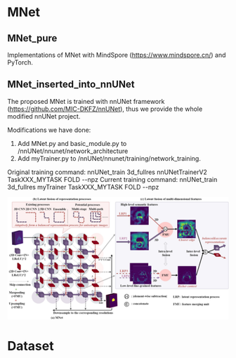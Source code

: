 # MNet

## MNet_pure
Implementations of MNet with MindSpore (https://www.mindspore.cn/) and PyTorch. 



## MNet_inserted_into_nnUNet
The proposed MNet is trained with nnUNet framework (https://github.com/MIC-DKFZ/nnUNet), thus we provide the whole modified nnUNet project.

Modifications we have done:
1) Add MNet.py and basic_module.py to /nnUNet/nnunet/network_architecture
2) Add myTrainer.py to /nnUNet/nnunet/training/network_training. 


Original training command: nnUNet_train 3d_fullres nnUNetTrainerV2 TaskXXX_MYTASK FOLD --npz
Current training command:  nnUNet_train 3d_fullres myTrainer TaskXXX_MYTASK FOLD --npz









<img src="https://github.com/zfdong-code/MNet/blob/main/MNet.jpg" width="800px"> 

# Dataset


